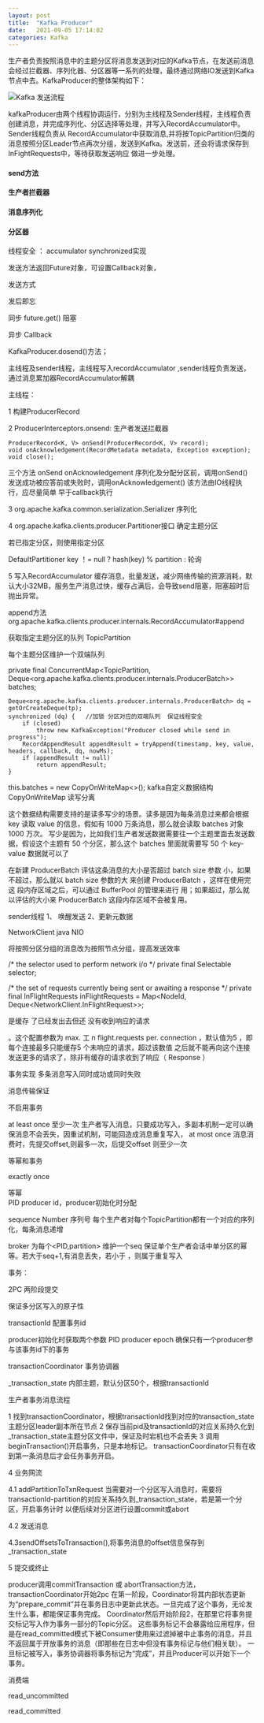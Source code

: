 ```yaml
---
layout: post
title:  "Kafka Producer"
date:   2021-09-05 17:14:02
categories: Kafka
---
```


生产者负责按照消息中的主题分区将消息发送到对应的Kafka节点，在发送前消息会经过拦截器、序列化器、分区器等一系列的处理，最终通过网络IO发送到Kafka节点中去。KafkaProducer的整体架构如下：

![Kafka 发送流程](https://raw.githubusercontent.com/GuanN1ng/diagrams/main/com.guann1n9.diagrams/kakfa/producer.png)

kafkaProducer由两个线程协调运行，分别为主线程及Sender线程，主线程负责创建消息，并完成序列化、分区选择等处理，并写入RecordAccumulator中。Sender线程负责从
RecordAccumulator中获取消息,并将按TopicPartition归类的消息按照分区Leader节点再次分组，发送到Kafka。发送前，还会将请求保存到InFightRequests中，等待获取发送响应
做进一步处理。

#### send方法





#### 生产者拦截器



#### 消息序列化



#### 分区器




####



线程安全 ： accumulator synchronized实现


发送方法返回Future<RecordMetadata>对象，可设置Callback对象，

发送方式

发后即忘

同步  future.get() 阻塞

异步  Callback



KafkaProducer.dosend()方法；

主线程及sender线程，主线程写入recordAccumulator ,sender线程负责发送，通过消息累加器RecordAccumulator解耦


主线程：

1 构建ProducerRecord

2 ProducerInterceptors.onsend:  生产者发送拦截器
 ```
ProducerRecord<K, V> onSend(ProducerRecord<K, V> record);
void onAcknowledgement(RecordMetadata metadata, Exception exception);
void close();
```
 
 三个方法  onSend  onAcknowledgement
    序列化及分配分区前，调用onSend()
    发送成功被应答前或失败时，调用onAcknowledgement()  该方法由IO线程执行，应尽量简单   早于callback执行
    
3 org.apache.kafka.common.serialization.Serializer  序列化       


4 org.apache.kafka.clients.producer.Partitioner接口   确定主题分区  

若已指定分区，则使用指定分区

DefaultPartitioner   key ！= null   ?  hash(key) % partition  :  轮询


5 写入RecordAccumulator  缓存消息，批量发送，减少网络传输的资源消耗，默认大小32MB，服务生产消息过快，缓存占满后，会导致send阻塞，阻塞超时后抛出异常。
 
 
 append方法
org.apache.kafka.clients.producer.internals.RecordAccumulator#append

获取指定主题分区的队列  TopicPartition

每个主题分区维护一个双端队列 

private final ConcurrentMap<TopicPartition, Deque<org.apache.kafka.clients.producer.internals.ProducerBatch>> batches;

```
Deque<org.apache.kafka.clients.producer.internals.ProducerBatch> dq = getOrCreateDeque(tp);
synchronized (dq) {   //加锁 分区对应的双端队列  保证线程安全
    if (closed)
        throw new KafkaException("Producer closed while send in progress");
    RecordAppendResult appendResult = tryAppend(timestamp, key, value, headers, callback, dq, nowMs);
    if (appendResult != null)
        return appendResult;
}

```

this.batches = new CopyOnWriteMap<>();  kafka自定义数据结构  CopyOnWriteMap 读写分离


这个数据结构需要支持的是读多写少的场景。读多是因为每条消息过来都会根据 key 读取 value 的信息，假如有 1000 万条消息，那么就会读取 batches 对象 1000 万次。
写少是因为，比如我们生产者发送数据需要往一个主题里面去发送数据，假设这个主题有 50 个分区，那么这个 batches 里面就需要写 50 个 key-value 数据就可以了



在新建 ProducerBatch 评估这条消息的大小是否超过 batch size 参数
小，如果不超过，那么就以 batch size 参数的大 来创建 ProducerBatch ，这样在使用完这
段内存区域之后，可以通过 BufferPool 的管理来进行 用；如果超过，那么就以评估的大小来
ProducerBatch 这段内存区域不会被复用。




sender线程 1、 唤醒发送  2、更新元数据

NetworkClient   java NIO

将按照分区分组的消息改为按照节点分组，提高发送效率

/* the selector used to perform network i/o */
    private final Selectable selector;


 /* the set of requests currently being sent or awaiting a response */
    private final InFlightRequests inFlightRequests = Map<NodeId, Deque<NetworkClient.InFlightRequest>>;

是缓存 了已经发出去但还
没有收到响应的请求


。这个配置参数为 max. 工 n flight.requests
per. connection ，默认值为5 ，即每个连接最多只能缓存5 个未响应的请求，超过该数值
之后就不能再向这个连接发送更多的请求了，除非有缓存的请求收到了响应（ Response ）



事务实现  多条消息写入同时成功或同时失败

消息传输保证

不启用事务

at least once 至少一次  生产者写入消息，只要成功写入，多副本机制一定可以确保消息不会丢失，因重试机制，可能回造成消息重复写入，
at most once 消息消费时，先提交offset,则最多一次，后提交offset 则至少一次


等幂和事务

exactly once



等幂   
PID  producer id，producer初始化时分配

sequence Number   序列号  每个生产者对每个TopicPartition都有一个对应的序列化，每条消息递增

broker 为每个<PID,partition> 维护一个seq   保证单个生产者会话中单分区的幂等。若大于seq+1,有消息丢失，若小于 ，则属于重复写入



事务：


2PC 两阶段提交

保证多分区写入的原子性


transactionId  配置事务id 

producer初始化时获取两个参数
PID
producer epoch  确保只有一个producer参与该事务id下的事务

transactionCoordinator 事务协调器

_transaction_state  内部主题，默认分区50个，根据transactionId



生产者事务消息流程

1 找到transactionCoordinator，根据transactionId找到对应的transaction_state主题分区leader副本所在节点
2 保存当前pid及transactionId的对应关系持久化到_transaction_state主题分区文件中，保证及时宕机也不会丢失
3 调用beginTransaction()开启事务，只是本地标记。 transactionCoordinator只有在收到第一条消息后才会任务事务开启。

4 业务网流

4.1  addPartitionToTxnRequest  当需要对一个分区写入消息时，需要将 transactionId-partition的对应关系持久到_transaction_state，若是第一个分区，开启事务计时
以便后续对分区进行设置commit或abort

4.2 发送消息

4.3sendOffsetsToTransaction(),将事务消息的offset信息保存到  _transaction_state

5 提交或终止

producer调用commitTransaction 或  abortTransaction方法，transactionCoordinator开始2pc
在第一阶段，Coordinator将其内部状态更新为“prepare_commit”并在事务日志中更新此状态。一旦完成了这个事务，无论发生什么事，都能保证事务完成。
Coordinator然后开始阶段2，在那里它将事务提交标记写入作为事务一部分的Topic分区。
这些事务标记不会暴露给应用程序，但是在read_committed模式下被Consumer使用来过滤掉被中止事务的消息，并且不返回属于开放事务的消息（即那些在日志中但没有事务标记与他们相关联）。
一旦标记被写入，事务协调器将事务标记为“完成”，并且Producer可以开始下一个事务。






消费端

read_uncommitted

read_committed